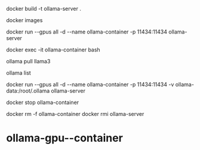 docker build -t ollama-server .

docker images

docker run --gpus all -d --name ollama-container -p 11434:11434 ollama-server


docker exec -it ollama-container bash


ollama pull llama3


ollama list


docker run --gpus all -d --name ollama-container -p 11434:11434 -v ollama-data:/root/.ollama ollama-server



docker stop ollama-container


docker rm -f ollama-container
docker rmi ollama-server

# ollama-gpu--container
